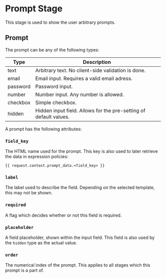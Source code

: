 # Prompt Stage

This stage is used to show the user arbitrary prompts.

## Prompt

The prompt can be any of the following types:

| Type     | Description                                                      |
|----------|------------------------------------------------------------------|
| text     | Arbitrary text. No client-side validation is done.               |
| email    | Email input. Requires a valid email adress.                      |
| password | Password input.                                                  |
| number   | Number input. Any number is allowed.                             |
| checkbox | Simple checkbox.                                                 |
| hidden   | Hidden input field. Allows for the pre-setting of default values.|

A prompt has the following attributes:

### `field_key`

The HTML name used for the prompt. This key is also used to later retrieve the data in expression policies:

```jinja2
{{ request.context.prompt_data.<field_key> }}
```

### `label`

The label used to describe the field. Depending on the selected template, this may not be shown.

### `required`

A flag which decides whether or not this field is required.

### `placeholder`

A field placeholder, shown within the input field. This field is also used by the `hidden` type as the actual value.

### `order`

The numerical index of the prompt. This applies to all stages which this prompt is a part of.
